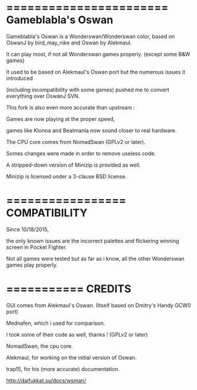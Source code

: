 =======================
Gameblabla's Oswan
=======================

Gameblabla's Oswan is a Wonderswan/Wonderswan color, based on OswanJ by bird_may_nike and Oswan by Alekmaul.

It can play most, if not all Wonderswan games properly. (except some B&W games)


It used to be based on Alekmaul's Oswan port but the numerous issues it introduced

(including incompatibility with some games) pushed me to convert everything over OswanJ SVN.

This fork is also even more accurate than upstream : 

Games are now playing at the proper speed,  

games like Klonoa and Beatmania now sound closer to real hardware.


The CPU core comes from NomadSwan (GPLv2 or later).

Somes changes were made in order to remove useless code.


A stripped-down version of Minizip is provided as well. 

Minizip is licensed under a 3-clause BSD license.

=================
COMPATIBILITY
=================

Since 10/18/2015, 

the only known issues are the incorrect palettes and flickering winning screen in Pocket Fighter.

Not all games were tested but as far as i know, all the other Wonderswan games play properly.

===========
CREDITS
===========

GUI comes from Alekmaul's Oswan.  (Itself based on Dmitry's Handy GCW0 port)

Mednafen, which i used for comparison.

I took some of their code as well, thanks ! (GPLv2 or later)

NomadSwan, the cpu core.

Alekmaul, for working on the initial version of Oswan. 

trap15, for his (more accurate) documentation. 

http://daifukkat.su/docs/wsman/

